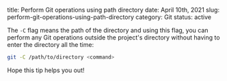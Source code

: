 title: Perform Git operations using path directory
date: April 10th, 2021
slug: perform-git-operations-using-path-directory
category: Git
status: active

The `-C` flag means the path of the directory and using this flag, you can perform any Git operations outside the project's directory without having to enter the directory all the time:

```bash
git -C /path/to/directory <command>
```

Hope this tip helps you out!
